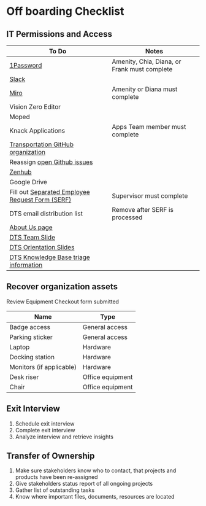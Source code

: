 # Off boarding Checklist

## IT Permissions and Access

| To Do                                                                                                                                                | Notes                                        |
| ---------------------------------------------------------------------------------------------------------------------------------------------------- | -------------------------------------------- |
| [1Password](https://my.1password.com/people)                                                                                                         | Amenity, Chia, Diana, or Frank must complete |
| [Slack](https://austininnovation.slack.com/admin/settings)                                                                                           |                                              |
| [Miro](https://miro.com/app/settings/company/3074457355174023970/users/)                                                                             | Amenity or Diana must complete               |
| Vision Zero Editor                                                                                                                                   |                                              |
| Moped                                                                                                                                                |                                              |
| Knack Applications                                                                                                                                   | Apps Team member must complete               |
| [Transportation GitHub organization](https://github.com/orgs/cityofaustin/teams/transportation/members)                                              |                                              |
| Reassign [open Github issues](https://github.com/cityofaustin/atd-data-tech/issues)                                                                  |                                              |
| [Zenhub](https://app.zenhub.com/settings/o/cityofaustin/users)                                                                                       |                                              |
| Google Drive                                                                                                                                         |                                              |
| Fill out [Separated Employee Request Form (SERF)](https://atx.service-now.com/sp?id=sc\_cat\_item\_guide\&sys\_id=72fb6289db9f73405b03f482ba961956)  | Supervisor must complete                     |
| DTS email distribution list                                                                                                                          | Remove after SERF is processed               |
| [About Us page](https://github.com/cityofaustin/atd-product/blob/main/pages/about/index.js)                                                          |                                              |
| [DTS Team Slide](https://docs.google.com/presentation/d/1tHKTfUgQ-uAXdRBkEdXqR7ryBo\_LTU86IzQxo1gJoeA/edit#slide=id.gc64f254bde\_0\_91)              |                                              |
| [DTS Orientation Slides](https://docs.google.com/presentation/d/1ByRWXmjHut88cTiPVOTgkwTJ2V5\_m1Y\_0j46FP\_kdYw/edit#slide=id.gfd25a7f266\_1\_382)   |                                              |
| [DTS Knowledge Base triage information](http://localhost:5000/o/-LzDQOVGhTudbKRDGpUA/s/-M4LYhVrPWLmbRD1Xv0p/)                                        |                                              |

## Recover organization assets

Review Equipment Checkout form submitted

| Name                     | Type             |
| ------------------------ | ---------------- |
| Badge access             | General access   |
| Parking sticker          | General access   |
| Laptop                   | Hardware         |
| Docking station          | Hardware         |
| Monitors (if applicable) | Hardware         |
| Desk riser               | Office equipment |
| Chair                    | Office equipment |

## Exit Interview

1. Schedule exit interview
2. Complete exit interview
3. Analyze interview and retrieve insights

## Transfer of Ownership

1. Make sure stakeholders know who to contact, that projects and products have been re-assigned
2. Give stakeholders status report of all ongoing projects
3. Gather list of outstanding tasks&#x20;
4. Know where important files, documents, resources are located
